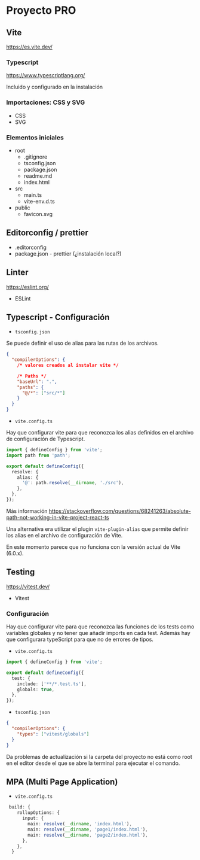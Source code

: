 # Proyecto PRO

## Vite

<https://es.vite.dev/>

### Typescript

<https://www.typescriptlang.org/>

Incluido y configurado en la instalación

### Importaciones: CSS y SVG

- CSS
- SVG

### Elementos iniciales

- root
  - .gitignore
  - tsconfig.json
  - package.json
  - readme.md
  - index.html
- src
  - main.ts
  - vite-env.d.ts
- public
  - favicon.svg

## Editorconfig / prettier

- .editorconfig
- package.json - prettier (¿instalación local?)

## Linter

<https://eslint.org/>

- ESLint

## Typescript - Configuración

- `tsconfig.json`

Se puede definir el uso de alias para las rutas de los archivos.

```json
{
  "compilerOptions": {
    /* valores creados al instalar vite */

    /* Paths */
    "baseUrl": ".",
    "paths": {
      "@/*": ["src/*"]
    }
  }
}
```

- `vite.config.ts`

Hay que configurar vite para que reconozca los alias definidos en el archivo de configuración de Typescript.

```ts
import { defineConfig } from 'vite';
import path from 'path';

export default defineConfig({
  resolve: {
    alias: {
      '@': path.resolve(__dirname, './src'),
    },
  },
});
```

Más información <https://stackoverflow.com/questions/68241263/absolute-path-not-working-in-vite-project-react-ts>

Una alternativa era utilizar el plugin `vite-plugin-alias` que permite definir los alias en el archivo de configuración de Vite.

En este momento parece que no funciona con la versión actual de Vite (6.0.x).

## Testing

<https://vitest.dev/>

- Vitest

### Configuración

Hay que configurar vite para que reconozca las funciones de los tests como variables globales y no tener que añadir imports en cada test. Además hay que configurara typeScript para que no de errores de tipos.

- `vite.config.ts`

```ts
import { defineConfig } from 'vite';

export default defineConfig({
  test: {
    include: ['**/*.test.ts'],
    globals: true,
  },
});
```

- `tsconfig.json`

```json
{
  "compilerOptions": {
    "types": ["vitest/globals"]
  }
}
```

Da problemas de actualización si la carpeta del proyecto no está como root en el editor desde el que se abre la terminal para ejecutar el comando.

## MPA (Multi Page Application)

- `vite.config.ts`

```ts
 build: {
    rollupOptions: {
      input: {
        main: resolve(__dirname, 'index.html'),
        main: resolve(__dirname, 'page1/index.html'),
        main: resolve(__dirname, 'page2/index.html'),
      },
    },
  }
```
